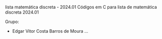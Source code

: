 lista matemática discreta - 2024.01
Códigos em C para lista de matemática discreta 2024.01

Grupo:

- Edgar Vitor Costa Barros de Moura
... 

